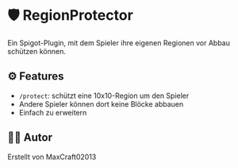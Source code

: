 # 🛡️ RegionProtector

Ein Spigot-Plugin, mit dem Spieler ihre eigenen Regionen vor Abbau schützen können.

## ⚙️ Features
- `/protect`: schützt eine 10x10-Region um den Spieler
- Andere Spieler können dort keine Blöcke abbauen
- Einfach zu erweitern

## 👨‍💻 Autor
Erstellt von MaxCraft02013
